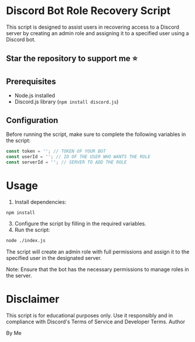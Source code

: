 # Discord Bot Role Recovery Script

This script is designed to assist users in recovering access to a Discord server by creating an admin role and assigning it to a specified user using a Discord bot.

## Star the repository to support me ⭐

## Prerequisites

- Node.js installed
- Discord.js library (`npm install discord.js`)

## Configuration

Before running the script, make sure to complete the following variables in the script:

```javascript
const token = ''; // TOKEN OF YOUR BOT
const userId = ''; // ID OF THE USER WHO WANTS THE ROLE
const serverId = ''; // SERVER TO ADD THE ROLE
```

# Usage

1. Install dependencies:
```bash
npm install
```
3. Configure the script by filling in the required variables.
4. Run the script:
```bash
node ./index.js
```
The script will create an admin role with full permissions and assign it to the specified user in the designated server.

Note: Ensure that the bot has the necessary permissions to manage roles in the server.

# Disclaimer

This script is for educational purposes only. Use it responsibly and in compliance with Discord's Terms of Service and Developer Terms.
Author

By Me
